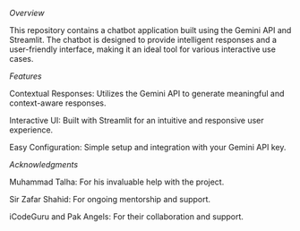 *Overview*

This repository contains a chatbot application built using the Gemini API and Streamlit. The chatbot is designed to provide intelligent responses and a user-friendly interface, making it an ideal tool for various interactive use cases.


*Features*

Contextual Responses: Utilizes the Gemini API to generate meaningful and context-aware responses.

Interactive UI: Built with Streamlit for an intuitive and responsive user experience.

Easy Configuration: Simple setup and integration with your Gemini API key.

*Acknowledgments*

Muhammad Talha: For his invaluable help with the project.

Sir Zafar Shahid: For ongoing mentorship and support.

iCodeGuru and Pak Angels: For their collaboration and support.

